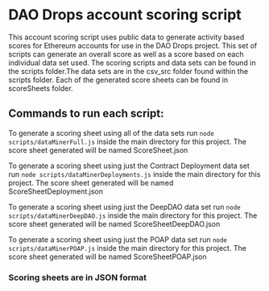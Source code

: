 # DAO Drops account scoring script

This account scoring script uses public data to generate activity based scores for Ethereum
accounts for use in the DAO Drops project. This set of scripts can generate an overall score as
well as a score based on each individual data set used. The scoring scripts and data sets can
be found in the scripts folder.The data sets are in the csv_src folder found within the scripts
folder. Each of the generated score sheets can be found in scoreSheets folder.

## Commands to run each script:

To generate a scoring sheet using all of the data sets run
`node scripts/dataMinerFull.js`
inside the main directory for this project. The score sheet generated will be named
ScoreSheet.json

To generate a scoring sheet using just the Contract Deployment data set run
`node scripts/dataMinerDeployments.js`
inside the main directory for this project. The score sheet generated will be named
ScoreSheetDeployment.json

To generate a scoring sheet using just the DeepDAO data set run
`node scripts/dataMinerDeepDAO.js`
inside the main directory for this project. The score sheet generated will be named
ScoreSheetDeepDAO.json

To generate a scoring sheet using just the POAP data set run
`node scripts/dataMinerPOAP.js`
inside the main directory for this project. The score sheet generated will be named
ScoreSheetPOAP.json

### Scoring sheets are in JSON format
